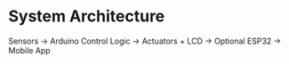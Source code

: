 # System Architecture

Sensors → Arduino Control Logic → Actuators + LCD → Optional ESP32 → Mobile App
